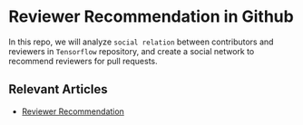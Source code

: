 
# Reviewer Recommendation in Github

In this repo, we will analyze `social relation` between contributors and reviewers in `Tensorflow` repository, and create a social network to recommend reviewers for pull requests.


## Relevant Articles
- [Reviewer Recommendation](https://miladbarzideh.com/blog/2022-09-20-reviewer-recommendation)
